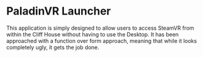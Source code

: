 # PaladinVR Launcher
This application is simply designed to allow users to access SteamVR from within the Cliff House without having to use the Desktop. It has been approached with a function over form approach, meaning that while it looks completely ugly, it gets the job done.
